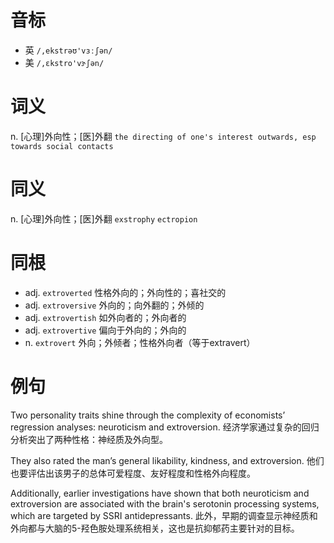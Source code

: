 # 音标

- 英 `/,ekstrəʊ'vɜːʃən/`
- 美 `/,ɛkstro'vɝʃən/`

# 词义

n. [心理]外向性；[医]外翻
`the directing of one's interest outwards, esp towards social contacts `

# 同义

n. [心理]外向性；[医]外翻
`exstrophy` `ectropion`

# 同根

- adj. `extroverted` 性格外向的；外向性的；喜社交的
- adj. `extroversive` 外向的；向外翻的；外倾的
- adj. `extrovertish` 如外向者的；外向者的
- adj. `extrovertive` 偏向于外向的；外向的
- n. `extrovert` 外向；外倾者；性格外向者（等于extravert）

# 例句

Two personality traits shine through the complexity of economists’ regression analyses: neuroticism and extroversion.
经济学家通过复杂的回归分析突出了两种性格：神经质及外向型。

They also rated the man’s general likability, kindness, and extroversion.
他们也要评估出该男子的总体可爱程度、友好程度和性格外向程度。

Additionally, earlier investigations have shown that both neuroticism and extroversion are associated with the brain's serotonin processing systems, which are targeted by SSRI antidepressants.
此外，早期的调查显示神经质和外向都与大脑的5-羟色胺处理系统相关，这也是抗抑郁药主要针对的目标。


